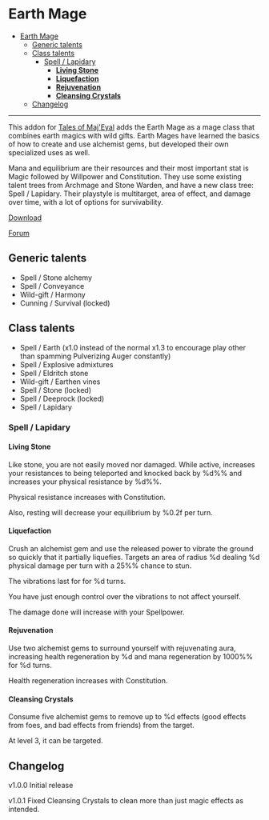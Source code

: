 # Earth Mage

- [Earth Mage](#earth-mage)
  - [Generic talents](#generic-talents)
  - [Class talents](#class-talents)
    - [Spell / Lapidary](#spell--lapidary)
      - [__Living Stone__](#living-stone)
      - [__Liquefaction__](#liquefaction)
      - [__Rejuvenation__](#rejuvenation)
      - [__Cleansing Crystals__](#cleansing-crystals)
  - [Changelog](#changelog)

---

This addon for [Tales of Maj'Eyal](https://te4.org/) adds the Earth Mage as a mage class that combines earth magics with wild gifts. Earth Mages have learned the basics of how to create and use alchemist gems, but developed their own specialized uses as well.

Mana and equilibrium are their resources and their most important stat is Magic followed by Willpower and Constitution. They use some existing talent trees from Archmage and Stone Warden, and have a new class tree: Spell / Lapidary. Their playstyle is multitarget, area of effect, and damage over time, with a lot of options for survivability.

[Download](https://te4.org/games/addons/tome/earthmage)

[Forum](https://forums.te4.org/viewtopic.php?f=50&t=52021&sid=ea70523876a510542ec09a7df86201a2)

## Generic talents

- Spell / Stone alchemy
- Spell / Conveyance
- Wild-gift / Harmony
- Cunning / Survival (locked)

## Class talents

- Spell / Earth (x1.0 instead of the normal x1.3 to encourage play other than spamming Pulverizing Auger constantly)
- Spell / Explosive admixtures
- Spell / Eldritch stone
- Wild-gift / Earthen vines
- Spell / Stone  (locked)
- Spell / Deeprock  (locked)
- Spell / Lapidary

### Spell / Lapidary

#### __Living Stone__

Like stone, you are not easily moved nor damaged. While active, increases your resistances to being teleported and knocked back by %d%% and increases your physical resistance by %d%%.

Physical resistance increases with Constitution.

Also, resting will decrease your equilibrium by %0.2f per turn.

#### __Liquefaction__

Crush an alchemist gem and use the released power to vibrate the ground so quickly that it partially liquefies. Targets an area of radius %d dealing %d physical damage per turn with a 25%% chance to stun.

The vibrations last for for %d turns.

You have just enough control over the vibrations to not affect yourself.

The damage done will increase with your Spellpower.

#### __Rejuvenation__

Use two alchemist gems to surround yourself with rejuvenating aura, increasing health regeneration by %d and mana regeneration by 1000%% for %d turns.

Health regeneration increases with Constitution.

#### __Cleansing Crystals__

Consume five alchemist gems to remove up to %d effects (good effects from foes, and bad effects from friends) from the target.

At level 3, it can be targeted.

## Changelog

v1.0.0
Initial release

v1.0.1
Fixed Cleansing Crystals to clean more than just magic effects as intended.
